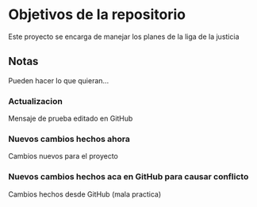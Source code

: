 # Objetivos de la repositorio

Este proyecto se encarga de manejar los planes de la liga de la justicia


## Notas
Pueden hacer lo que quieran...

### Actualizacion
Mensaje de prueba editado en GitHub

### Nuevos cambios hechos ahora
Cambios nuevos para el proyecto

### Nuevos cambios hechos aca en GitHub para causar conflicto
Cambios hechos desde GitHub (mala practica)
